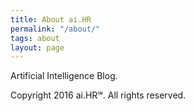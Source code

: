 ```yaml
---
title: About ai.HR
permalink: "/about/"
tags: about
layout: page
---
```


Artificial Intelligence Blog.

Copyright 2016 ai.HR℠. All rights reserved.
